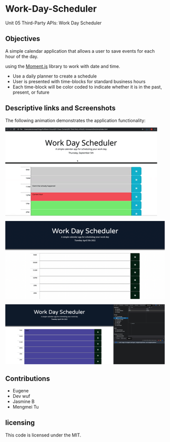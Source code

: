 # Work-Day-Scheduler

Unit 05 Third-Party APIs: Work Day Scheduler

## Objectives

A simple calendar application that allows a user to save events for each hour of the day. 

using the [Moment.js](https://momentjs.com/) library to work with date and time. 


- Use a daily planner to create a schedule
- User is presented with time-blocks for standard business hours
- Each time-block will be color coded to indicate whether it is in the past, present, or future
## Descriptive links and Screenshots

The following animation demonstrates the application functionality:

![A user clicks on slots on the color-coded calendar and edits the events.](./img/05-third-party-apis-homework-demo.gif)

![](./assets/img/Screen%20Shot%202022-04-05%20at%2012.37.37%20AM.png)

![](./assets/img/Screen%20Shot%202022-04-05%20at%2012.54.50%20AM.png)

## Contributions

- Eugene
- Dev wuf
- Jasmine B
- Mengmei Tu

## licensing

This code is licensed under the MIT.